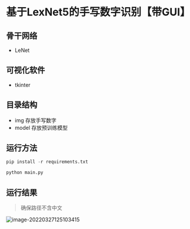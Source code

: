 # 基于LexNet5的手写数字识别【带GUI】

## 骨干网络
- LeNet

## 可视化软件

 - tkinter

## 目录结构
- img 存放手写数字
- model 存放预训练模型

## 运行方法

```python
pip install -r requirements.txt

python main.py
```
## 运行结果

> 确保路径不含中文

![image-20220327125103415](https://raw.githubusercontent.com/dongchao0612/image/main/image-20220327125103415.png)